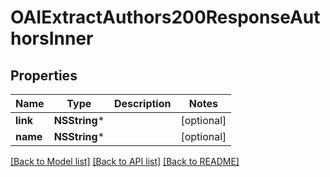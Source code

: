 # OAIExtractAuthors200ResponseAuthorsInner

## Properties
Name | Type | Description | Notes
------------ | ------------- | ------------- | -------------
**link** | **NSString*** |  | [optional] 
**name** | **NSString*** |  | [optional] 

[[Back to Model list]](../README.md#documentation-for-models) [[Back to API list]](../README.md#documentation-for-api-endpoints) [[Back to README]](../README.md)


